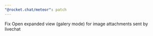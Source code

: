 ```yaml
---
"@rocket.chat/meteor": patch
---
```


Fix Open expanded view (galery mode) for image attachments sent by livechat
